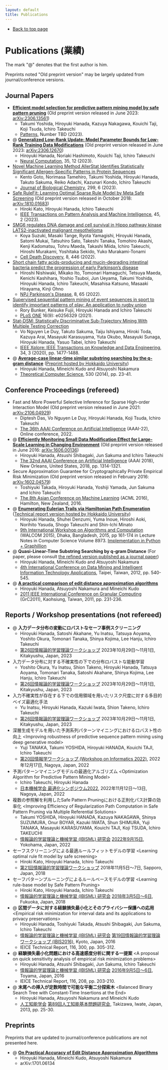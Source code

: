```yaml
---
layout: default
title: Publications
---
```


-   [Back to top page](../)

# Publications (業績)

The mark &quot;@&quot; denotes that the first author is him.

Preprints noted &quot;Old preprint version&quot; may be largely updated from journal/conference versions.

## Journal Papers

-   **[Efficient model selection for predictive pattern mining model by safe pattern pruning](https://www.sciencedirect.com/science/article/pii/S2666389923002921)** (Old preprint version released in June 2023: [arXiv:2306.13561](https://arxiv.org/abs/2306.13561))
    -   Takumi Yoshida, Hiroyuki Hanada, Kazuya Nakagawa, Kouichi Taji, Koji Tsuda, Ichiro Takeuchi
    -   [Patterns](https://www.sciencedirect.com/journal/patterns), Number TBD (2023).
-   @ **[Generalized Low-Rank Update: Model Parameter Bounds for Low-Rank Training Data Modifications](https://direct.mit.edu/neco/article-abstract/35/12/1970/117832/Generalized-Low-Rank-Update-Model-Parameter-Bounds)** (Old preprint version released in June 2023: [arXiv:2306.12670](https://arxiv.org/abs/2306.12670))
    -   Hiroyuki Hanada, Noriaki Hashimoto, Kouichi Taji, Ichiro Takeuchi
    -   [Neural Computation](https://direct.mit.edu/neco), 35, 12 (2023).
-   [Novel Machine Learning Method AllerStat Identifies Statistically Significant Allergen-Specific Patterns in Protein Sequences](https://www.sciencedirect.com/science/article/pii/S0021925823017611)
    -   Kento Goto, Norimasa Tamehiro, Takumi Yoshida, Hiroyuki Hanada, Takuto Sakuma, Reiko Adachi, Kazunari Kondo, Ichiro Takeuchi
    -   [Journal of Biological Chemistry](https://www.sciencedirect.com/journal/journal-of-biological-chemistry), 299, 6 (2023).
-   [Safe RuleFit: Learning Optimal Sparse Rule Model by Meta Safe Screening](https://ieeexplore.ieee.org/document/9762967) (Old preprint version released in October 2018: [arXiv:1810.01683](https://arxiv.org/abs/1810.01683))
    -   Hiroki Kato, Hiroyuki Hanada, Ichiro Takeuchi
    -   [IEEE Transactions on Pattern Analysis and Machine Intelligence](https://ieeexplore.ieee.org/xpl/RecentIssue.jsp?punumber=34), 45, 2 (2023).
-   [SMG6 regulates DNA damage and cell survival in Hippo pathway kinase LATS2-inactivated malignant mesothelioma](https://www.nature.com/articles/s41420-022-01232-w)
    -   Koya Suzuki, Masaki Tange, Ryota Yamagishi, Hiroyuki Hanada, Satomi Mukai, Tatsuhiro Sato, Takeshi Tanaka, Tomohiro Akashi, Kenji Kadomatsu, Tohru Maeda, Takashi Miida, Ichiro Takeuchi, Hiroshi Murakami, Yoshitaka Sekido, Yuko Murakami-Tonami
    -   [Cell Death Discovery](https://www.nature.com/cddiscovery/), 8, 446 (2022).
-   [Short chain fatty acids-producing and mucin-degrading intestinal bacteria predict the progression of early Parkinson’s disease](https://www.nature.com/articles/s41531-022-00328-5)
    -   Hiroshi Nishiwaki, Mikako Ito, Tomonari Hamaguchi, Tetsuya Maeda, Kenichi Kashihara, Yoshio Tsuboi, Jun Ueyama, Takumi Yoshida, Hiroyuki Hanada, Ichiro Takeuchi, Masahisa Katsuno, Masaaki Hirayama, Kinji Ohno
    -   [NPJ Parkinson's Disease](https://www.nature.com/npjparkd/), 8, 65 (2022).
-   [Supervised sequential pattern mining of event sequences in sport to identify important patterns of play: An application to rugby union](https://journals.plos.org/plosone/article?id=10.1371/journal.pone.0256329)
    -   Rory Bunker, Keisuke Fujii, Hiroyuki Hanada and Ichiro Takeuchi
    -   [PLoS ONE](https://journals.plos.org/plosone/) 16(9): e0256329 (2021).
-   [Stat-DSM: Statistically Discriminative Sub-Trajectory Mining With Multiple Testing Correction](https://ieeexplore.ieee.org/document/9093199)
    -   Vo Nguyen Le Duy, Takuto Sakuma, Taiju Ishiyama, Hiroki Toda, Kazuya Arai, Masayuki Karasuyama, Yuta Okubo, Masayuki Sunaga, Hiroyuki Hanada, Yasuo Tabei, Ichiro Takeuchi
    -   [IEEE Xplore: IEEE Transactions on Knowledge and Data Engineering](https://ieeexplore.ieee.org/xpl/RecentIssue.jsp?punumber=69), 34, 3 (2020), pp. 1477-1488.
-   @ **[Average-case linear-time similar substring searching by the q-gram distance](http://dx.doi.org/10.1016/j.tcs.2014.02.022)** ([Preprint hosted by Hokkaido University](http://eprints.lib.hokudai.ac.jp/dspace/handle/2115/58429))
    -   Hiroyuki Hanada, Mineichi Kudo and Atsuyoshi Nakamura
    -   [Theoretical Computer Science](http://www.journals.elsevier.com/theoretical-computer-science/), 530 (2014), pp. 23-41.

## Conference Proceedings (refereed)

-   Fast and More Powerful Selective Inference for Sparse High-order Interaction Model (Old preprint version released in June 2021: [arXiv:2106.04929](https://arxiv.org/abs/2106.04929))
    -   Diptesh Das, Vo Nguyen Le Duy, Hiroyuki Hanada, Koji Tsuda, Ichiro Takeuchi
    -   [The 36th AAAI Conference on Artificial Intelligence](https://aaai.org/Conferences/AAAI-22/) (AAAI-22), Online conference, 2022.
-   @ **[Efficiently Monitoring Small Data Modification Effect for Large-Scale Learning in Changing Environment](https://www.aaai.org/ocs/index.php/AAAI/AAAI18/paper/view/16089)** (Old preprint version released in June 2016: [arXiv:1606.00136](https://arxiv.org/abs/1606.00136))
    -   Hiroyuki Hanada, Atsushi Shibagaki, Jun Sakuma and Ichiro Takeuchi
    -   [The 32nd AAAI Conference on Artificial Intelligence](https://aaai.org/Conferences/AAAI-18/) (AAAI 2018), New Orleans, United States, 2018, pp. 1314-1321.
-   Secure Approximation Guarantee for Cryptographically Private Empirical Risk Minimization (Old preprint version released in February 2016: [arXiv:1602.04579](http://arxiv.org/abs/1602.04579))
    -   Toshiyuki Takada, Hiroyuki Hanada, Yoshiji Yamada, Jun Sakuma and Ichiro Takeuchi
    -   [The 8th Asian Conference on Machine Learning](http://acml-conf.org/2016/) (ACML 2016), Hamilton, New Zealand, 2016.
-   @ **[Enumerating Eulerian Trails via Hamiltonian Path Enumeration](http://link.springer.com/chapter/10.1007/978-3-319-15612-5_15)** ([Technical report version hosted by Hokkaido University](http://www-alg.ist.hokudai.ac.jp/~thomas/TCSTR/tcstr_14_79/tcstr_14_79.pdf))
    -   Hiroyuki Hanada, Shuhei Denzumi, Yuma Inoue, Hiroshi Aoki, Norihito Yasuda, Shogo Takeuchi and Shin-Ichi Minato
    -   [9th International Workshop on Algorithms and Computation](http://www.buet.ac.bd/cse/walcom2015/) (WALCOM 2015), Dhaka, Bangladesh, 2015, pp 161-174 in Lecture Notes in Computer Science Volume 8973.
[Implementation in Python + Graphillion](https://github.com/hana-hiro/graphillion-trails)
-   @ **Quasi-Linear-Time Substring Searching by q-gram Distance** (For paper, please consult [the refined version published as a journal paper](http://eprints.lib.hokudai.ac.jp/dspace/handle/2115/58429))
    -   Hiroyuki Hanada, Mineichi Kudo and Atsuyoshi Nakamura
    -   [4th International Conference on Data Mining and Intelligent Information Technology Applications](http://www.aicit.org/icmia2012/home/index.html), Taipei, Taiwan, 2012, pp. 540-545.
-   @ **[A practical comparison of edit distance approximation algorithms](http://ieeexplore.ieee.org/xpl/articleDetails.jsp?reload=true&arnumber=6122599)**
    -   Hiroyuki Hanada, Atsuyoshi Nakamura and Mineichi Kudo
    -   [2011 IEEE International Conference on Granular Computing](http://grc2011.nuk.edu.tw/) (GrC2011), Kaohsiung, Taiwan, 2011, pp. 231-236.

## Reports / Workshop presentations (not refereed)

-   @ **入力データ分布の変動にロバストなセーフ事例スクリーニング**
    -   Hiroyuki Hanada, Satoshi Akahane, Yu Inatsu, Tatsuya Aoyama, Yoshito Okura, Tomonari Tanaka, Shinya Kojima, Lee Hanju, Ichiro Takeuchi
    -   [第26回情報論的学習理論ワークショップ](https://ibisml.org/ibis2023/) 2023年10月29日～11月1日, Kitakyushu, Japan, 2023
-   入力データ分布に対する不確実性の下での分布ロバストな能動学習
    -   Yoshito Okura, Yu Inatsu, Shion Takeno, Hiroyuki Hanada, Tatsuya Aoyama, Tomonari Tanaka, Satoshi Akahane, Shinya Kojima, Lee Hanju, Ichiro Takeuchi
    -   [第26回情報論的学習理論ワークショップ](https://ibisml.org/ibis2023/) 2023年10月29日～11月1日, Kitakyushu, Japan, 2023
-   入力不確実性が存在する下での信用領域を用いたリスク尺度に対する多目的ベイズ最適化手法
    -   Yu Inatsu, Hiroyuki Hanada, Kazuki Iwata, Shion Takeno, Ichiro Takeuchi
    -   [第26回情報論的学習理論ワークショップ](https://ibisml.org/ibis2023/) 2023年10月29日～11月1日, Kitakyushu, Japan, 2023
-   深層生成モデルを用いた予測系列パターンマイニングにおけるロバスト性の向上 &lt;Improving robustness of predictive sequence pattern mining using deep generative model&gt;
    -   Yuji TANAKA, Takumi YOSHIDA, Hiroyuki HANADA, Kouichi TAJI, Ichiro Takeuchi
    -   [第20回情報学ワークショップ (Workshop on Informatics 2022)](https://sites.google.com/view/winf2022/), 2022年12月17日, Nagoya, Japan, 2022
-   予測パターンマイニングモデルの最適化アルゴリズム &lt;Optimization Algorithm for Predictive Pattern Mining Model&gt;
    -   Ichiro Takeuchi, Hiroyuki Hanada
    -   [日本機械学会 最適化シンポジウム2022](https://www.jsme.or.jp/conference/optis2022/), 2022年11月12日～13日, Nagoya, Japan, 2022
-   複数の参照解を利用したSafe Pattern Pruningにおける正則化パス計算の効率化 &lt;Improving Efficiency of Regularization Path Computation in Safe Pattern Pruning via Multiple Referential Solutions&gt;
    -   Takumi YOSHIDA, Hiroyuki HANADA, Kazuya NAKAGAWA, Shinya SUZUMURA, Onur BOYAR, Kazuki IWATA, Shun SHIMURA, Yuji TANAKA, Masayuki KARASUYAMA, Kouichi TAJI, Koji TSUDA, Ichiro TAKEUCHI
    -   [情報論的学習理論と機械学習 (IBISML) 研究会](http://ibisml.org/) [2022年9月15日](https://ken.ieice.org/ken/program/index.php?tgs_regid=77b1d41466869cef9a2d42f53548115dbdfad4783fe2e7e9034019aadf45d79c&tgid=IEICE-IBISML), Yokohama, Japan, 2022
-   セーフスクリーニングによる最適ルールフィットモデルの学習 &lt;Learning optimal rule fit model by safe screening&gt;
    -   Hiroki Kato, Hiroyuki Hanada, Ichiro Takeuchi
    -   [第21回情報論的学習理論ワークショップ](http://ibisml.org/ibis2018/) 2018年11月5日～7日, Sapporo, Japan, 2018
-   セーフパターンプルーニングによるルールベースモデルの学習 &lt;Learning rule-base model by Safe Pattern Pruning&gt;
    -   Hiroki Kato, Hiroyuki Hanada, Ichiro Takeuchi
    -   [情報論的学習理論と機械学習 (IBISML) 研究会](http://ibisml.org/) [2018年3月5日～6日](http://www.ieice.org/ken/program/index.php?tgs_regid=e308876a78830ad9e1d02c5e019be8248c80e1d50c2e7c318176b86db7481f8d&tgid=IEICE-IBISML&lang=), Fukuoka, Japan, 2018
-   @ **区間データに対する経験損失最小化とそのプライバシー保護への応用** &lt;Empirical risk minimization for interval data and its applications to privacy preservations&gt;
    -   Hiroyuki Hanada, Toshiyuki Takada, Atsushi Shibagaki, Jun Sakuma, Ichiro Takeuchi
    -   [情報論的学習理論と機械学習 (IBISML) 研究会](http://ibisml.org/) [第19回情報論的学習理論ワークショップ (IBIS2016)](http://ibisml.org/ibis2016/), Kyoto, Japan, 2016
    -   IEICE Technical Report, 116, 300, pp. 305-312.
-   @ **経験損失最小化問題における高速感度分析に関する一提案** &lt;A proposal on quick sensitivity analysis of empirical risk minimization problems&gt;
    -   Hiroyuki Hanada, Atsushi Shibagaki, Jun Sakuma, Ichiro Takeuchi
    -   [情報論的学習理論と機械学習 (IBISML) 研究会](http://ibisml.org/) [2016年9月5日～6日](http://www.ieice.org/ken/program/index.php?tgs_regid=330de16df8113ecfb5276fcd2cb6c9fee0ec41dc9c5f37715f588e3e9d6d2106&tgid=IEICE-IBISML&lang=), Toyama, Japan, 2016
    -   IEICE Technical Report, 116, 208, pp. 203-210.
-   @ **末尾への挿入が定数時間で可能な平衡二分探索木** &lt;Balanced Binary Search Tree with Constant-Time Insertions at the End&gt;
    -   Hiroyuki Hanada, Atsuyoshi Nakamura and Mineichi Kudo
    -   [人工知能学会](http://www.ai-gakkai.or.jp/) [第89回人工知能基本問題研究会](http://www.donald.ai.kyutech.ac.jp/sigfpai/past/fpai89.html), Takizawa, Iwate, Japan, 2013, pp. 25-30.

## Preprints

Preprints that are updated to journal/conference publications are not presented here.

-   @ **[On Practical Accuracy of Edit Distance Approximation Algorithms](https://arxiv.org/abs/1701.06134)**
    -   Hiroyuki Hanada, Mineichi Kudo, Atsuyoshi Nakamura
    -   arXiv:1701.06134
